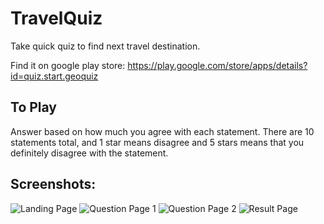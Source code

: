 # TravelQuiz

Take quick quiz to find next travel destination. 

Find it on google play store: https://play.google.com/store/apps/details?id=quiz.start.geoquiz

## To Play

Answer based on how much you agree with each statement. There are 10 statements total, and 1 star means disagree and 5 stars means that you definitely disagree with the statement.

## Screenshots:
![Landing Page](https://user-images.githubusercontent.com/26032200/59072491-bb446280-8890-11e9-8a3c-50cb2dd6d200.png)
![Question Page 1](https://user-images.githubusercontent.com/26032200/59072529-e5962000-8890-11e9-8907-da3a83dafccb.png)
![Question Page 2](https://user-images.githubusercontent.com/26032200/59072530-e75fe380-8890-11e9-8c35-a1bee86e7a66.png)
![Result Page](https://user-images.githubusercontent.com/26032200/59072533-e8911080-8890-11e9-8a3c-c6ea0c29516f.png)
